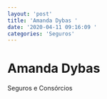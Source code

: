 ```yaml
---
layout: 'post'
title: 'Amanda Dybas '
date: '2020-04-11 09:16:09 '
categories: 'Seguros'
---
```


# Amanda Dybas 

Seguros e Consórcios 
